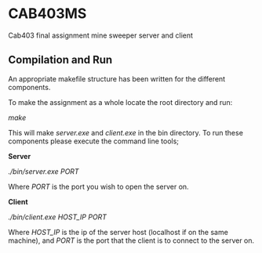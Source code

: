 # CAB403MS
Cab403 final assignment mine sweeper server and client

## Compilation and Run
An appropriate makefile structure has been written for the different components.

To make the assignment as a whole locate the root directory and run:

_make_

This will make _server.exe_ and _client.exe_ in the bin directory. To run these components please execute the command line tools;

**Server**

_./bin/server.exe PORT_

Where _PORT_ is the port you wish to open the server on.

**Client**

_./bin/client.exe HOST_IP PORT_

Where _HOST_IP_ is the ip of the server host (localhost if on the same machine), and _PORT_ is the port that the client is to connect to the server on.
